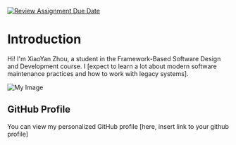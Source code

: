[![Review Assignment Due Date](https://classroom.github.com/assets/deadline-readme-button-22041afd0340ce965d47ae6ef1cefeee28c7c493a6346c4f15d667ab976d596c.svg)](https://classroom.github.com/a/LQr4ft17)
# Introduction
Hi! I'm XiaoYan Zhou, a student in the Framework-Based Software Design and Development course. 
I [expect to learn a lot about modern software maintenance practices and how to work with legacy systems].

![My Image](image.jpg)  <!-- https://github.com/SoftwareMaintenanceEvolution/tutorial-1-jiaoliao66/blob/profile-upload/pro.jpg?raw=true -->

## GitHub Profile

You can view my personalized GitHub profile [here, insert link to your github profile]

